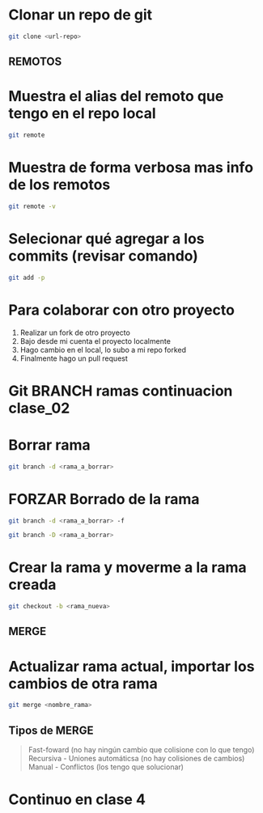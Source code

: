 # Clonar un repo de git

```sh
git clone <url-repo>
```
## REMOTOS 

# Muestra el alias del remoto que tengo en el repo local

```sh
git remote 
```
# Muestra de forma verbosa mas info de los remotos

```sh
git remote -v
```
# Selecionar qué agregar a los commits (revisar comando)

```sh
git add -p
```

# Para colaborar con otro proyecto


1. Realizar un fork de otro proyecto
2. Bajo desde mi cuenta el proyecto localmente
3. Hago cambio en el local, lo subo a mi repo forked
4. Finalmente hago un pull request

# Git BRANCH ramas continuacion clase_02

# Borrar rama

```sh
git branch -d <rama_a_borrar>
```

# FORZAR Borrado de la rama

```sh
git branch -d <rama_a_borrar> -f
```


```sh
git branch -D <rama_a_borrar>
```
# Crear la rama y moverme a la rama creada

```sh
git checkout -b <rama_nueva>
```
## MERGE 

# Actualizar rama actual, importar los cambios de otra rama 

```sh
git merge <nombre_rama>
```

## Tipos de MERGE

> Fast-foward (no hay ningún cambio que colisione con lo que tengo)
> Recursiva - Uniones automáticsa (no hay colisiones de cambios)
> Manual - Conflictos (los tengo que solucionar)

# Continuo en clase 4